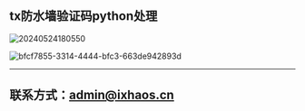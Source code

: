 ## tx防水墙验证码python处理

![20240524180550](https://github.com/ixhaos/tx007/assets/42318662/335536f4-a677-4cf3-b6b6-94dc9be931b0)


![bfcf7855-3314-4444-bfc3-663de942893d](https://github.com/ixhaos/tx007/assets/42318662/fc369b2f-e859-4b9b-9867-b1c8c7eaa9e1)


---

## 联系方式：admin@ixhaos.cn

